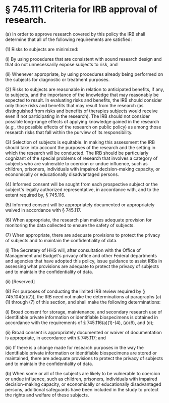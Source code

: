 # § 745.111   Criteria for IRB approval of research.

(a) In order to approve research covered by this policy the IRB shall determine that all of the following requirements are satisfied:


(1) Risks to subjects are minimized:


(i) By using procedures that are consistent with sound research design and that do not unnecessarily expose subjects to risk, and


(ii) Whenever appropriate, by using procedures already being performed on the subjects for diagnostic or treatment purposes.


(2) Risks to subjects are reasonable in relation to anticipated benefits, if any, to subjects, and the importance of the knowledge that may reasonably be expected to result. In evaluating risks and benefits, the IRB should consider only those risks and benefits that may result from the research (as distinguished from risks and benefits of therapies subjects would receive even if not participating in the research). The IRB should not consider possible long-range effects of applying knowledge gained in the research (*e.g.,* the possible effects of the research on public policy) as among those research risks that fall within the purview of its responsibility.


(3) Selection of subjects is equitable. In making this assessment the IRB should take into account the purposes of the research and the setting in which the research will be conducted. The IRB should be particularly cognizant of the special problems of research that involves a category of subjects who are vulnerable to coercion or undue influence, such as children, prisoners, individuals with impaired decision-making capacity, or economically or educationally disadvantaged persons.


(4) Informed consent will be sought from each prospective subject or the subject's legally authorized representative, in accordance with, and to the extent required by, § 745.116.


(5) Informed consent will be appropriately documented or appropriately waived in accordance with § 745.117.


(6) When appropriate, the research plan makes adequate provision for monitoring the data collected to ensure the safety of subjects.


(7) When appropriate, there are adequate provisions to protect the privacy of subjects and to maintain the confidentiality of data.


(i) The Secretary of HHS will, after consultation with the Office of Management and Budget's privacy office and other Federal departments and agencies that have adopted this policy, issue guidance to assist IRBs in assessing what provisions are adequate to protect the privacy of subjects and to maintain the confidentiality of data.


(ii) [Reserved]


(8) For purposes of conducting the limited IRB review required by § 745.104(d)(7)), the IRB need not make the determinations at paragraphs (a)(1) through (7) of this section, and shall make the following determinations:


(i) Broad consent for storage, maintenance, and secondary research use of identifiable private information or identifiable biospecimens is obtained in accordance with the requirements of § 745.116(a)(1)-(4), (a)(6), and (d);


(ii) Broad consent is appropriately documented or waiver of documentation is appropriate, in accordance with § 745.117; and


(iii) If there is a change made for research purposes in the way the identifiable private information or identifiable biospecimens are stored or maintained, there are adequate provisions to protect the privacy of subjects and to maintain the confidentiality of data.


(b) When some or all of the subjects are likely to be vulnerable to coercion or undue influence, such as children, prisoners, individuals with impaired decision-making capacity, or economically or educationally disadvantaged persons, additional safeguards have been included in the study to protect the rights and welfare of these subjects.




